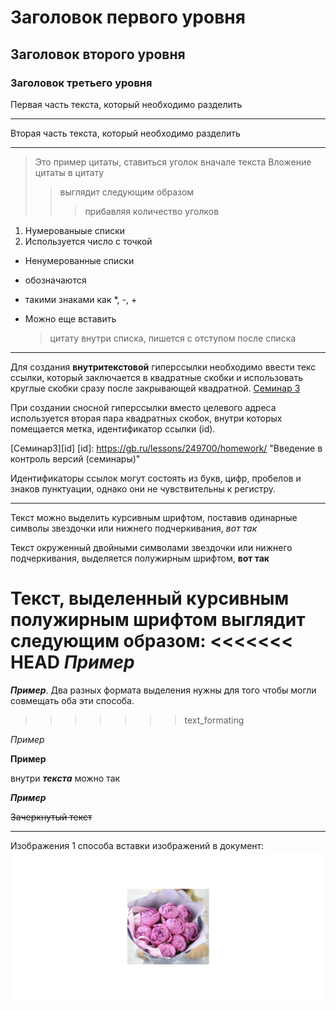 # Заголовок первого уровня #
## Заголовок второго уровня ##
### Заголовок третьего уровня ### 

Первая часть текста, который необходимо разделить
***
Вторая часть текста, который необходимо разделить

---

> Это пример цитаты, ставиться уголок вначале текста
> Вложение цитаты в цитату
>> выглядит следующим образом
>>> прибавляя количество уголков

1. Нумерованыые списки
2. Используется число с точкой

* Ненумерованные списки
- обозначаются
+ такими знаками как  *, -, +

+ Можно еще вставить
  > цитату внутри списка, пишется с отступом после списка



***
Для создания **внутритекстовой** гиперссылки необходимо ввести текс ссылки, который заключается в квадратные скобки и использовать круглые скобки сразу после закрывающей квадратной.
[Семинар 3](https://gb.ru/lessons/249700/homework/ "Введение в контроль версий (семинары)")

При создании сносной гиперссылки вместо целевого адреса используется вторая пара квадратных скобок, внутри которых помещается метка, идентификатор ссылки (id).

[Семинар3][id]
[id]: https://gb.ru/lessons/249700/homework/ "Введение в контроль версий (семинары)"

Идентификаторы ссылок могут состоять из букв, цифр, пробелов и знаков пунктуации, однако они не чувствительны к регистру.

***

Текст можно выделить курсивным шрифтом, поставив одинарные символы звездочки или нижнего подчеркивания, *вот так* 

Текст окруженный двойными символами звездочки или нижнего подчеркивания, выделяется полужирным шрифтом, **вот так**

Текст, выделенный курсивным полужирным шрифтом выглядит следующим образом:
<<<<<<< HEAD
***Пример***
=======
***Пример***. Два разных формата выделения нужны для того чтобы могли совмещать оба эти способа.
>>>>>>> text_formating

_Пример_

__Пример__

внутри *__текста__* можно так

___Пример___  

~~Зачеркнутый текст~~


***

Изображения
1 способа вставки изображений в документ:
![Пионы](Цветы.jpg)



